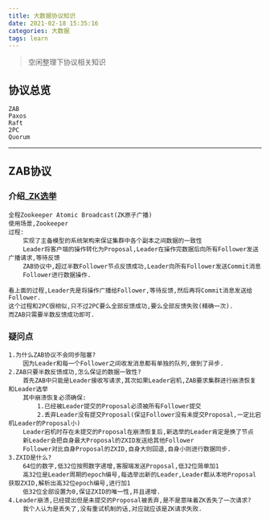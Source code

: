```yaml
---
title: 大数据协议知识
date: 2021-02-18 15:35:16
categories: 大数据
tags: learn
---
```


> 空闲整理下协议相关知识

<!-- more -->

## 协议总览
```
ZAB
Paxos
Raft
2PC
Quorum
```

---

## ZAB协议
### 介绍_[ZK选举](https://jxeditor.github.io/2017/08/28/Zookeeper%E7%9A%84%E9%A2%86%E5%AF%BC%E8%80%85%E9%80%89%E4%B8%BE%E5%92%8C%E5%8E%9F%E5%AD%90%E5%B9%BF%E6%92%AD/)
```
全程Zookeeper Atomic Broadcast(ZK原子广播)
使用场景,Zookeeper
过程:
    实现了主备模型的系统架构来保证集群中各个副本之间数据的一致性
    Leader将客户端的操作转化为Proposal,Leader在操作完数据后向所有Follower发送广播请求,等待反馈
    ZAB协议中,超过半数Follower节点反馈成功,Leader向所有Follower发送Commit消息
    Follower进行数据操作.

看上面的过程,Leader先是将操作广播给Follower,等待反馈,然后再将Commit消息发送给Follower.
这个过程和2PC很相似,只不过2PC要么全部反馈成功,要么全部反馈失败(精确一次).
而ZAB只需要半数反馈成功即可.
```
### 疑问点
```
1.为什么ZAB协议不会同步阻塞?
    因为Leader和每一个Follower之间收发消息都有单独的队列,做到了异步.
2.ZAB只要半数反馈成功,怎么保证的数据一致性?
    首先ZAB中只能是Leader接收写请求,其次如果Leader宕机,ZAB要求集群进行崩溃恢复和Leader选举
    其中崩溃恢复必须确保:
        1.已经被Leader提交的Proposal必须被所有Follower提交
        2.丢弃Leader没有提交Proposal(保证Follower没有未提交Proposal,一定比宕机Leader的Proposal小)
    Leader宕机时存在未提交的Proposal在崩溃恢复后,新选举的Leader肯定是换了节点
    新Leader会把自身最大Proposal的ZXID发送给其他Follower
    Follower对比自身Proposal的ZXID,自身大则回退,自身小则进行数据同步.
3.ZXID是什么?
    64位的数字,低32位按照数字递增,客服端发送Proposal,低32位简单加1
    高32位是Leader周期的epoch编号,每选举出新的Leader,Leader都从本地Proposal获取ZXID,解析出高32位epoch编号,进行加1
    低32位全部设置为0,保证ZXID的唯一性,并且递增.
4.Leader崩溃,已经提出但是未提交的Proposal被丢弃,是不是意味着ZK丢失了一次请求?
    我个人认为是丢失了,没有重试机制的话,对应就应该是ZK请求失败.
```


